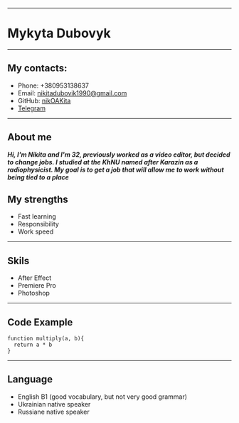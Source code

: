 
---
# Mykyta Dubovyk

---
## My contacts:

* Phone: +380953138637
* Email: nikitadubovik1990@gmail.com
* GitHub: [nikOAKita](https://github.com/NikitaDubovyk)  
* [Telegram](@NikitaOak)
---
## About me
___Hi, I'm Nikita and I'm 32, previously worked as a video editor, but decided to change jobs. I studied at the KhNU named after Karazin as a radiophysicist. My goal is to get a job that will allow me to work without being tied to a place___
## My strengths
* Fast learning
* Responsibility
* Work speed

---
## Skils
* After Effect
* Premiere Pro
* Photoshop
---
## Code Example
```
function multiply(a, b){
  return a * b
}
```
---

## Language
* English B1 (good vocabulary, but not very good grammar)
* Ukrainian native speaker
* Russiane native speaker
